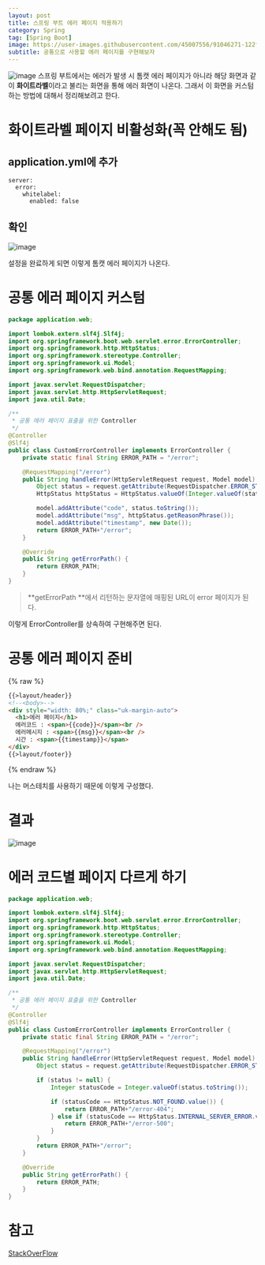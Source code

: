 ```yaml
---
layout: post
title: 스프링 부트 에러 페이지 적용하기
category: Spring
tag: [Spring Boot]
image: https://user-images.githubusercontent.com/45007556/91046271-122f8680-e653-11ea-8474-59cfaed336aa.png
subtitle: 공통으로 사용할 에러 페이지를 구현해보자
---
```


![image](https://user-images.githubusercontent.com/45007556/91046271-122f8680-e653-11ea-8474-59cfaed336aa.png)
스프링 부트에서는 에러가 발생 시 톰캣 에러 페이지가 아니라 해당 화면과 같이 **화이트라벨**이라고 불리는 화면을 통해 에러 화면이 나온다. 그래서 이 화면을 커스텀하는 방법에 대해서 정리해보려고 한다.

# 화이트라벨 페이지 비활성화(꼭 안해도 됨)

## application.yml에 추가

```
server:
  error:
    whitelabel:
      enabled: false
```

## 확인

![image](https://user-images.githubusercontent.com/45007556/91046288-1b205800-e653-11ea-9093-159f2549b87d.png)

설정을 완료하게 되면 이렇게 톰캣 에러 페이지가 나온다.

# 공통 에러 페이지 커스텀

```java
package application.web;

import lombok.extern.slf4j.Slf4j;
import org.springframework.boot.web.servlet.error.ErrorController;
import org.springframework.http.HttpStatus;
import org.springframework.stereotype.Controller;
import org.springframework.ui.Model;
import org.springframework.web.bind.annotation.RequestMapping;

import javax.servlet.RequestDispatcher;
import javax.servlet.http.HttpServletRequest;
import java.util.Date;

/**
 * 공통 에러 페이지 표출을 위한 Controller
 */
@Controller
@Slf4j
public class CustomErrorController implements ErrorController {
    private static final String ERROR_PATH = "/error";

    @RequestMapping("/error")
    public String handleError(HttpServletRequest request, Model model) {
        Object status = request.getAttribute(RequestDispatcher.ERROR_STATUS_CODE);
        HttpStatus httpStatus = HttpStatus.valueOf(Integer.valueOf(status.toString()));

        model.addAttribute("code", status.toString());
        model.addAttribute("msg", httpStatus.getReasonPhrase());
        model.addAttribute("timestamp", new Date());
        return ERROR_PATH+"/error";
    }

    @Override
    public String getErrorPath() {
        return ERROR_PATH;
    }
}
```

> **getErrorPath **에서 리턴하는 문자열에 매핑된 URL이 error 페이지가 된다.

이렇게 ErrorController를 상속하여 구현해주면 된다.

# 공통 에러 페이지 준비

{% raw %}

```html
{{>layout/header}}
<!--<body>-->
<div style="width: 80%;" class="uk-margin-auto">
  <h1>에러 페이지</h1>
  에러코드 : <span>{{code}}</span><br />
  에러메시지 : <span>{{msg}}</span><br />
  시간 : <span>{{timestamp}}</span>
</div>
{{>layout/footer}}
```

{% endraw %}

나는 머스테치를 사용하기 때문에 이렇게 구성했다.

# 결과

![image](https://user-images.githubusercontent.com/45007556/91046409-53279b00-e653-11ea-9918-a1ee4e4d7f6f.png)

# 에러 코드별 페이지 다르게 하기

```java
package application.web;

import lombok.extern.slf4j.Slf4j;
import org.springframework.boot.web.servlet.error.ErrorController;
import org.springframework.http.HttpStatus;
import org.springframework.stereotype.Controller;
import org.springframework.ui.Model;
import org.springframework.web.bind.annotation.RequestMapping;

import javax.servlet.RequestDispatcher;
import javax.servlet.http.HttpServletRequest;
import java.util.Date;

/**
 * 공통 에러 페이지 표출을 위한 Controller
 */
@Controller
@Slf4j
public class CustomErrorController implements ErrorController {
    private static final String ERROR_PATH = "/error";

    @RequestMapping("/error")
    public String handleError(HttpServletRequest request, Model model) {
        Object status = request.getAttribute(RequestDispatcher.ERROR_STATUS_CODE);

        if (status != null) {
            Integer statusCode = Integer.valueOf(status.toString());

            if (statusCode == HttpStatus.NOT_FOUND.value()) {
                return ERROR_PATH+"/error-404";
            } else if (statusCode == HttpStatus.INTERNAL_SERVER_ERROR.value()) {
                return ERROR_PATH+"/error-500";
            }
        }
        return ERROR_PATH+"/error";
    }

    @Override
    public String getErrorPath() {
        return ERROR_PATH;
    }
}
```

# 참고

[StackOverFlow](https://www.baeldung.com/spring-boot-custom-error-page)

